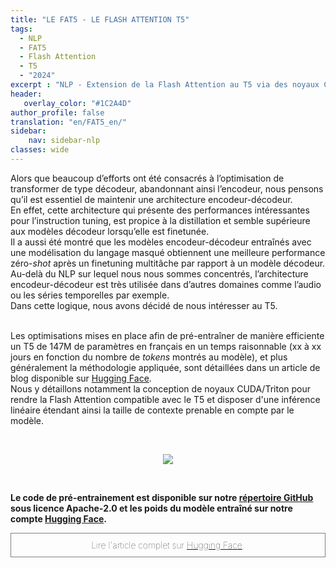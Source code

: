 ```yaml
---
title: "LE FAT5 - LE FLASH ATTENTION T5"
tags:
  - NLP
  - FAT5
  - Flash Attention
  - T5
  - "2024"
excerpt : "NLP - Extension de la Flash Attention au T5 via des noyaux CUDA et Triton<br>- Difficulté : confirmé"
header:
   overlay_color: "#1C2A4D"
author_profile: false
translation: "en/FAT5_en/"
sidebar:
    nav: sidebar-nlp
classes: wide
---
```


Alors que beaucoup d’efforts ont été consacrés à l’optimisation de transformer de type décodeur, abandonnant ainsi l’encodeur, nous pensons qu’il est essentiel de maintenir une architecture encodeur-décodeur.<br>
En effet, cette architecture qui présente des performances intéressantes pour l’instruction tuning, est propice à la distillation et semble supérieure aux modèles décodeur lorsqu’elle est finetunée.<br>
Il a aussi été montré que les modèles encodeur-décodeur entraînés avec une modélisation du langage masqué obtiennent une meilleure performance zéro-<i>shot</i> après un finetuning multitâche par rapport à un modèle décodeur.<br>
Au-delà du NLP sur lequel nous nous sommes concentrés, l’architecture encodeur-décodeur est très utilisée dans d’autres domaines comme l’audio ou les séries temporelles par exemple.<br>
Dans cette logique, nous avons décidé de nous intéresser au T5.<br><br>

Les optimisations mises en place afin de pré-entraîner de manière efficiente un T5 de 147M de paramètres en français en un temps raisonnable (xx à xx jours en fonction du nombre de <i>tokens</i> montrés au modèle),
et plus généralement la méthodologie appliquée, sont détaillées dans un article de blog disponible sur <a href="https://hf.co/spaces/CATIE-AQ/FAT5-rapport">Hugging Face</a>.<br>
Nous y détaillons notamment la conception de noyaux CUDA/Triton pour rendre la Flash Attention compatible avec le T5 et disposer d'une inférence linéaire étendant ainsi la taille de contexte prenable en compte par le modèle.<br>

<br>

<center>
<figure class="image">
  <img src="https://github.com/catie-aq/flashT5/blob/main/assets/FAT5_dark.gif">
</figure>
</center>

<br>

<b>Le code de pré-entrainement est disponible sur notre <a href="https://github.com/catie-aq/flashT5">répertoire GitHub</a> sous licence Apache-2.0 
et les poids du modèle entraîné sur notre compte <a href="https://huggingface.co/CATIE-AQ">Hugging Face</a>.</b>


<center>
<div style="border:1px solid gray; padding:10px; font-weight:lighter;">
    Lire l'article complet sur <a href="https://hf.co/spaces/CATIE-AQ/FAT5-rapport">Hugging Face</a>.
</div>
</center>
